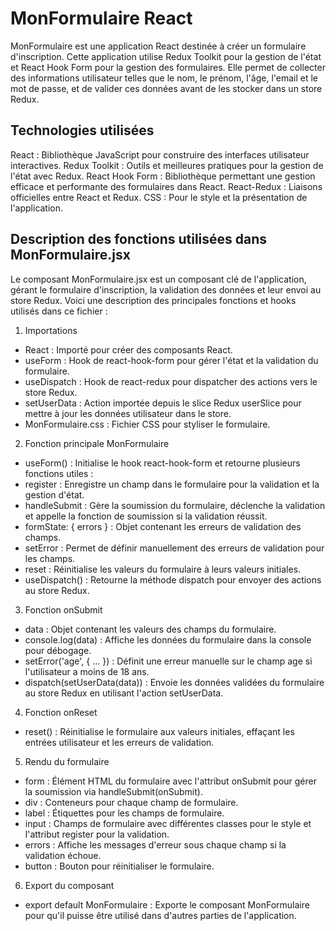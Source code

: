 # MonFormulaire React
MonFormulaire est une application React destinée à créer un formulaire d'inscription. Cette application utilise Redux Toolkit pour la gestion de l'état et React Hook Form pour la gestion des formulaires. Elle permet de collecter des informations utilisateur telles que le nom, le prénom, l'âge, l'email et le mot de passe, et de valider ces données avant de les stocker dans un store Redux.

## Technologies utilisées
React : Bibliothèque JavaScript pour construire des interfaces utilisateur interactives.
Redux Toolkit : Outils et meilleures pratiques pour la gestion de l'état avec Redux.
React Hook Form : Bibliothèque permettant une gestion efficace et performante des formulaires dans React.
React-Redux : Liaisons officielles entre React et Redux.
CSS : Pour le style et la présentation de l'application.

## Description des fonctions utilisées dans MonFormulaire.jsx
Le composant MonFormulaire.jsx est un composant clé de l'application, gérant le formulaire d'inscription, la validation des données et leur envoi au store Redux. Voici une description des principales fonctions et hooks utilisés dans ce fichier :

1. Importations
- React : Importé pour créer des composants React.
- useForm : Hook de react-hook-form pour gérer l'état et la validation du formulaire.
- useDispatch : Hook de react-redux pour dispatcher des actions vers le store Redux.
- setUserData : Action importée depuis le slice Redux userSlice pour mettre à jour les données utilisateur dans le store.
- MonFormulaire.css : Fichier CSS pour styliser le formulaire.

2. Fonction principale MonFormulaire
- useForm() : Initialise le hook react-hook-form et retourne plusieurs fonctions utiles :
- register : Enregistre un champ dans le formulaire pour la validation et la gestion d'état.
- handleSubmit : Gère la soumission du formulaire, déclenche la validation et appelle la fonction de soumission si la validation réussit.
- formState: { errors } : Objet contenant les erreurs de validation des champs.
- setError : Permet de définir manuellement des erreurs de validation pour les champs.
- reset : Réinitialise les valeurs du formulaire à leurs valeurs initiales.
- useDispatch() : Retourne la méthode dispatch pour envoyer des actions au store Redux.

3. Fonction onSubmit
- data : Objet contenant les valeurs des champs du formulaire.
- console.log(data) : Affiche les données du formulaire dans la console pour débogage.
- setError('age', { ... }) : Définit une erreur manuelle sur le champ age si l'utilisateur a moins de 18 ans.
- dispatch(setUserData(data)) : Envoie les données validées du formulaire au store Redux en utilisant l'action setUserData.

4. Fonction onReset
- reset() : Réinitialise le formulaire aux valeurs initiales, effaçant les entrées utilisateur et les erreurs de validation.

5. Rendu du formulaire
- form : Élément HTML du formulaire avec l'attribut onSubmit pour gérer la soumission via handleSubmit(onSubmit).
- div : Conteneurs pour chaque champ de formulaire.
- label : Étiquettes pour les champs de formulaire.
- input : Champs de formulaire avec différentes classes pour le style et l'attribut register pour la validation.
- errors : Affiche les messages d'erreur sous chaque champ si la validation échoue.
- button : Bouton pour réinitialiser le formulaire.

6. Export du composant
- export default MonFormulaire : Exporte le composant MonFormulaire pour qu'il puisse être utilisé dans d'autres parties de l'application.
